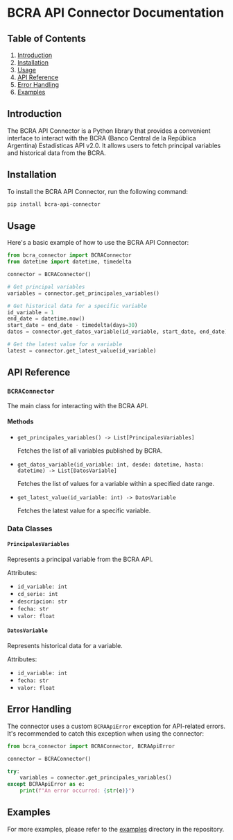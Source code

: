 # BCRA API Connector Documentation

## Table of Contents

1. [Introduction](#introduction)
2. [Installation](#installation)
3. [Usage](#usage)
4. [API Reference](#api-reference)
5. [Error Handling](#error-handling)
6. [Examples](#examples)

## Introduction

The BCRA API Connector is a Python library that provides a convenient interface to interact with the BCRA (Banco Central de la República Argentina) Estadísticas API v2.0. It allows users to fetch principal variables and historical data from the BCRA.

## Installation

To install the BCRA API Connector, run the following command:

```bash
pip install bcra-api-connector
```

## Usage

Here's a basic example of how to use the BCRA API Connector:

```python
from bcra_connector import BCRAConnector
from datetime import datetime, timedelta

connector = BCRAConnector()

# Get principal variables
variables = connector.get_principales_variables()

# Get historical data for a specific variable
id_variable = 1
end_date = datetime.now()
start_date = end_date - timedelta(days=30)
datos = connector.get_datos_variable(id_variable, start_date, end_date)

# Get the latest value for a variable
latest = connector.get_latest_value(id_variable)
```

## API Reference

### `BCRAConnector`

The main class for interacting with the BCRA API.

#### Methods

- `get_principales_variables() -> List[PrincipalesVariables]`
  
  Fetches the list of all variables published by BCRA.

- `get_datos_variable(id_variable: int, desde: datetime, hasta: datetime) -> List[DatosVariable]`
  
  Fetches the list of values for a variable within a specified date range.

- `get_latest_value(id_variable: int) -> DatosVariable`
  
  Fetches the latest value for a specific variable.

### Data Classes

#### `PrincipalesVariables`

Represents a principal variable from the BCRA API.

Attributes:
- `id_variable: int`
- `cd_serie: int`
- `descripcion: str`
- `fecha: str`
- `valor: float`

#### `DatosVariable`

Represents historical data for a variable.

Attributes:
- `id_variable: int`
- `fecha: str`
- `valor: float`

## Error Handling

The connector uses a custom `BCRAApiError` exception for API-related errors. It's recommended to catch this exception when using the connector:

```python
from bcra_connector import BCRAConnector, BCRAApiError

connector = BCRAConnector()

try:
    variables = connector.get_principales_variables()
except BCRAApiError as e:
    print(f"An error occurred: {str(e)}")
```

## Examples

For more examples, please refer to the [examples](examples/) directory in the repository.
